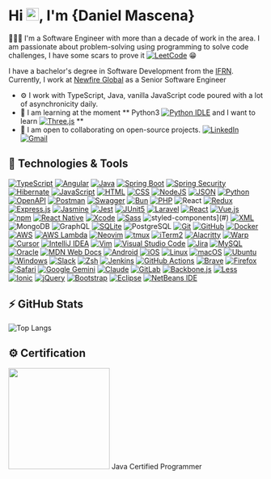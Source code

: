 # Hi <img src="https://media.giphy.com/media/hvRJCLFzcasrR4ia7z/giphy.gif" width="25px">, I'm {Daniel Mascena}

👨🏻‍💻 I'm a Software Engineer with more than a decade of work in the area. I am passionate about problem-solving using programming to solve code challenges, I have some scars to prove it [![LeetCode](https://img.shields.io/badge/LeetCode-000000?logo=LeetCode&logoColor=#d16c06)](https://leetcode.com/danielmascena/) :grin:

<p>I have a bachelor's degree in Software Development from the <a href="https://portal.ifrn.edu.br/">IFRN</a>. Currently, I work at <a href="https://www.newfireglobal.com/">Newfire Global</a> as a Senior Software Engineer</p>


- ⚙️ I work with TypeScript, Java, vanilla JavaScript code poured with a lot of asynchronicity daily.
- 🌱 I am learning at the moment ** Python3 [![Python IDLE](https://img.shields.io/badge/Python%20IDLE-3776AB?logo=python&logoColor=fff)](#) and I want to learn [![Three.js](https://img.shields.io/badge/Three.js-000?logo=threedotjs&logoColor=fff)](#) **
- 👯 I am open to collaborating on open-source projects.
[![LinkedIn](https://custom-icon-badges.demolab.com/badge/LinkedIn-0A66C2?logo=linkedin-white&logoColor=fff)](https://www.linkedin.com/in/danielmascena/)
[![Gmail](https://img.shields.io/badge/Gmail-D14836?logo=gmail&logoColor=white)](mailto:danielmascena@gmail.com)

## 🚀 Technologies & Tools

[![TypeScript](https://img.shields.io/badge/TypeScript-3178C6?logo=typescript&logoColor=fff)](#)
[![Angular](https://img.shields.io/badge/Angular-%23DD0031.svg?logo=angular&logoColor=white)](#)
[![Java](https://img.shields.io/badge/Java-%23ED8B00.svg?logo=openjdk&logoColor=white)](#)
[![Spring Boot](https://img.shields.io/badge/Spring%20Boot-6DB33F?logo=springboot&logoColor=fff)](#)
[![Spring Security](https://img.shields.io/badge/Spring%20Security-6DB33F?logo=springsecurity&logoColor=fff)](#)
[![Hibernate](https://img.shields.io/badge/Hibernate-59666C?logo=hibernate&logoColor=fff)](#)
[![JavaScript](https://img.shields.io/badge/JavaScript-F7DF1E?logo=javascript&logoColor=000)](#)
[![HTML](https://img.shields.io/badge/HTML-%23E34F26.svg?logo=html5&logoColor=white)](#)
[![CSS](https://img.shields.io/badge/CSS-639?logo=css&logoColor=fff)](#)
[![NodeJS](https://img.shields.io/badge/Node.js-6DA55F?logo=node.js&logoColor=white)](#)
[![JSON](https://img.shields.io/badge/JSON-000?logo=json&logoColor=fff)](#)
[![Python](https://img.shields.io/badge/Python-3776AB?logo=python&logoColor=fff)](#)
[![OpenAPI](https://img.shields.io/badge/OpenAPI-6BA539?logo=openapiinitiative&logoColor=white)](#)
[![Postman](https://img.shields.io/badge/Postman-FF6C37?logo=postman&logoColor=white)](#)
[![Swagger](https://img.shields.io/badge/Swagger-85EA2D?logo=insomnia&logoColor=000)](#)
[![Bun](https://img.shields.io/badge/Bun-000?logo=bun&logoColor=fff)](#)
[![PHP](https://img.shields.io/badge/php-%23777BB4.svg?&logo=php&logoColor=white)](#)
![React](https://img.shields.io/badge/-React-black?style=flat-square&logo=react)
[![Redux](https://img.shields.io/badge/Redux-764ABC?logo=redux&logoColor=fff)](#)
[![Express.js](https://img.shields.io/badge/Express.js-%23404d59.svg?logo=express&logoColor=%2361DAFB)](#)
[![Jasmine](https://img.shields.io/badge/Jasmine-8A4182?logo=jasmine&logoColor=fff)](#)
[![Jest](https://img.shields.io/badge/Jest-C21325?logo=jest&logoColor=fff)](#)
[![JUnit5](https://img.shields.io/badge/JUnit5-C21325?logo=junit5&logoColor=fff)](#)
[![Laravel](https://img.shields.io/badge/Laravel-%23FF2D20.svg?logo=laravel&logoColor=white)](#)
[![React](https://img.shields.io/badge/React-%2320232a.svg?logo=react&logoColor=%2361DAFB)](#)
[![Vue.js](https://img.shields.io/badge/Vue.js-4FC08D?logo=vuedotjs&logoColor=fff)](#)
[![npm](https://img.shields.io/badge/npm-CB3837?logo=npm&logoColor=fff)](#)
[![React Native](https://img.shields.io/badge/React_Native-%2320232a.svg?logo=react&logoColor=%2361DAFB)](#)
[![Xcode](https://img.shields.io/badge/Xcode-007ACC?logo=Xcode&logoColor=white)](#)
[![Sass](https://img.shields.io/badge/Sass-C69?logo=sass&logoColor=fff)](#)
![styled-components](https://img.shields.io/badge/styled--components-DB7093?logo=styledcomponents&logoColor=fff)](#)
[![XML](https://img.shields.io/badge/XML-767C52?logo=xml&logoColor=fff)](#)
![MongoDB](https://img.shields.io/badge/-MongoDB-black?style=flat-square&logo=mongodb)
![GraphQL](https://img.shields.io/badge/-GraphQL-E10098?style=flat-square&logo=graphql)
[![SQLite](https://img.shields.io/badge/SQLite-%2307405e.svg?logo=sqlite&logoColor=white)](#)
![PostgreSQL](https://img.shields.io/badge/-PostgreSQL-336791?style=flat-square&logo=postgresql)
[![Git](https://img.shields.io/badge/Git-F05032?logo=git&logoColor=fff)](#)
[![GitHub](https://img.shields.io/badge/GitHub-%23121011.svg?logo=github&logoColor=white)](#)
[![Docker](https://img.shields.io/badge/Docker-2496ED?logo=docker&logoColor=fff)](#)
[![AWS](https://custom-icon-badges.demolab.com/badge/AWS-%23FF9900.svg?logo=aws&logoColor=white)](#)
[![AWS Lambda](https://custom-icon-badges.demolab.com/badge/AWS%20Lambda-%23FF9900.svg?logo=aws-lambda&logoColor=white)](#)
[![Neovim](https://img.shields.io/badge/Neovim-57A143?logo=neovim&logoColor=fff)](#)
[![tmux](https://img.shields.io/badge/tmux-1BB91F?logo=tmux&logoColor=fff)](#)
[![iTerm2](https://img.shields.io/badge/iTerm2-000000?logo=iterm2&logoColor=fff)](#)
[![Alacritty](https://img.shields.io/badge/Alacritty-F46D01?logo=alacritty&logoColor=fff)](#) 
[![Warp](https://img.shields.io/badge/Warp-01A4FF?logo=warp&logoColor=fff)](#)
[![Cursor](https://custom-icon-badges.demolab.com/badge/Cursor-000000?logo=cursor-ai-white)](#)
[![IntelliJ IDEA](https://img.shields.io/badge/IntelliJIDEA-000000.svg?logo=intellij-idea&logoColor=white)](#)
[![Vim](https://img.shields.io/badge/Vim-%2311AB00.svg?logo=vim&logoColor=white)](#)
[![Visual Studio Code](https://custom-icon-badges.demolab.com/badge/Visual%20Studio%20Code-0078d7.svg?logo=vsc&logoColor=white)](#)
[![Jira](https://img.shields.io/badge/Jira-0052CC?logo=jira&logoColor=fff)](#)
[![MySQL](https://img.shields.io/badge/MySQL-4479A1?logo=mysql&logoColor=fff)](#)
[![Oracle](https://custom-icon-badges.demolab.com/badge/Oracle-F80000?logo=oracle&logoColor=fff)](#)
[![MDN Web Docs](https://img.shields.io/badge/MDN%20Web%20Docs-000?logo=mdnwebdocs&logoColor=fff)](#)
[![Android](https://img.shields.io/badge/Android-3DDC84?logo=android&logoColor=white)](#)
[![iOS](https://img.shields.io/badge/iOS-000000?&logo=apple&logoColor=white)](#)
[![Linux](https://img.shields.io/badge/Linux-FCC624?logo=linux&logoColor=black)](#)
[![macOS](https://img.shields.io/badge/macOS-000000?logo=apple&logoColor=F0F0F0)](#)
[![Ubuntu](https://img.shields.io/badge/Ubuntu-E95420?logo=ubuntu&logoColor=white)](#)
[![Windows](https://custom-icon-badges.demolab.com/badge/Windows-0078D6?logo=windows11&logoColor=white)](#)
[![Slack](https://img.shields.io/badge/Slack-4A154B?logo=slack&logoColor=fff)](#)
[![Zsh](https://img.shields.io/badge/Zsh-F15A24?logo=zsh&logoColor=fff)](#)
[![Jenkins](https://img.shields.io/badge/Jenkins-D24939?logo=jenkins&logoColor=white)](#)
[![GitHub Actions](https://img.shields.io/badge/GitHub_Actions-2088FF?logo=github-actions&logoColor=white)](#)
[![Brave](https://img.shields.io/badge/Brave-FB542B?logo=Brave&logoColor=white)](#)
[![Firefox](https://img.shields.io/badge/Firefox-FF7139?logo=Firefox&logoColor=white)](#)
[![Safari](https://img.shields.io/badge/Safari-006CFF?logo=safari&logoColor=fff)](#)
[![Google Gemini](https://img.shields.io/badge/Google%20Gemini-886FBF?logo=googlegemini&logoColor=fff)](#)
[![Claude](https://img.shields.io/badge/Claude-D97757?logo=claude&logoColor=fff)](#)
[![GitLab](https://img.shields.io/badge/GitLab-FC6D26?logo=gitlab&logoColor=fff)](#)
[![Backbone.js](https://img.shields.io/badge/Backbone.js-0071B5?logo=backbonedotjs&logoColor=fff)](#)
[![Less](https://img.shields.io/badge/Less-1D365D?logo=less&logoColor=fff)](#)
[![Ionic](https://img.shields.io/badge/Ionic-3880FF?logo=ionic&logoColor=white)](#)
[![jQuery](https://img.shields.io/badge/jQuery-0769AD?logo=jquery&logoColor=fff)](#)
[![Bootstrap](https://img.shields.io/badge/Bootstrap-7952B3?logo=bootstrap&logoColor=fff)](#)
[![Eclipse](https://img.shields.io/badge/Eclipse-FE7A16.svg?logo=Eclipse&logoColor=white)](#)
[![NetBeans IDE](https://img.shields.io/badge/NetBeans%20IDE-1B6AC6.svg?logo=apache-netbeans-ide&logoColor=white)](#)


## ⚡ GitHub Stats

<!--![Github Stats](https://github-readme-stats.vercel.app/api?username=danielmascena&show_icons=true&count_private=true&show_icons=true&include_all_commits=true)-->
![Top Langs](https://github-readme-stats.vercel.app/api/top-langs/?username=danielmascena&hide=TeX&layout=compact)

## ⚙️ Certification
<a href="https://www.credly.com/badges/6c7b2fec-501c-4c18-8514-0eca04436369" alt="MCP">
<img width=200 height=200 src="https://images.credly.com/size/680x680/images/84f513e4-256d-4aa0-a29d-973bcb39d87a/Programming_in_HTML5_with_JavaScript_and_Css3-01.png" /></a>
<a>Java Certified Programmer</a>
